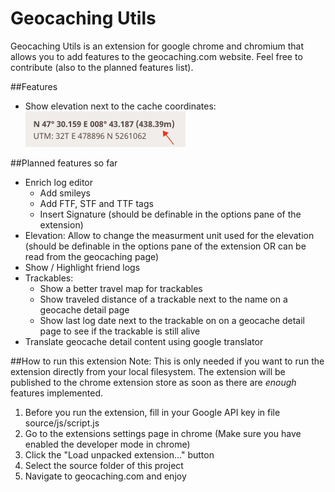 # Geocaching Utils
Geocaching Utils is an extension for google chrome and chromium that allows you to add features to the geocaching.com website.
Feel free to contribute (also to the planned features list).

##Features
- Show elevation next to the cache coordinates: ![image of elevation feature](readmeRcs/ElevationFeature.png
 "Elevation Feature")
 
 
##Planned features so far
- Enrich log editor
	- Add smileys
	- Add FTF, STF and TTF tags
	- Insert Signature (should be definable in the options pane of the extension)
- Elevation: Allow to change the measurment unit used for the elevation (should be definable in the options pane of the extension OR can be read from the geocaching page)
- Show / Highlight friend logs
- Trackables:
	- Show a better travel map for trackables
	- Show traveled distance of a trackable next to the name on a geocache detail page
	- Show last log date next to the trackable on on a geocache detail page to see if the trackable is still alive
- Translate geocache detail content using google translator


##How to run this extension
Note: This is only needed if you want to run the extension directly from your local filesystem. The extension will be published to the chrome extension store as soon as there are _enough_ features implemented.

1. Before you run the extension, fill in your Google API key in file source/js/script.js
2. Go to the extensions settings page in chrome (Make sure you have enabled the developer mode in chrome)
3. Click the "Load unpacked extension..." button
4. Select the source folder of this project
5. Navigate to geocaching.com and enjoy